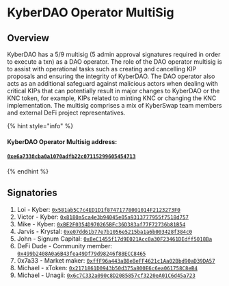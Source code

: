 # KyberDAO Operator MultiSig

## Overview

KyberDAO has a 5/9 multisig (5 admin approval signatures required in order to execute a txn) as a DAO operator. The role of the DAO operator multisig is to assist with operational tasks such as creating and cancelling KIP proposals and ensuring the integrity of KyberDAO. The DAO operator also acts as an additional safeguard against malicious actors when dealing with critical KIPs that can potentially result in major changes to KyberDAO or the KNC token, for example, KIPs related to minting KNC or changing the KNC implementation. The multisig comprises a mix of KyberSwap team members and external DeFi project representatives.

{% hint style="info" %}
#### KyberDAO Operator Multisig address:&#x20;

#### [`0xe6a7338cba0a1070adfb22c07115299605454713`](https://etherscan.io/address/0xe6a7338cba0a1070adfb22c07115299605454713)
{% endhint %}

## Signatories

1. Loi - Kyber: [`0x581ab5C7c4ED1D1f87471778001014F2123273F0`](https://etherscan.io/address/0x581ab5C7c4ED1D1f87471778001014F2123273F0)
2. Victor - Kyber: [`0x8180a5ca4e3b94045e05a9313777955f7518d757`](https://etherscan.io/address/0x8180a5ca4e3b94045e05a9313777955f7518d757)
3. Mike - Kyber: [`0xBE2F0354D970265BFc36D383af77F72736b81B54`](https://etherscan.io/address/0xBE2F0354D970265BFc36D383af77F72736b81B54)
4. Jarvis - Krystal: [`0xe07dd61b77e7b1056e5215ba1a6b003428f384c0`](https://etherscan.io/address/0xe07dd61b77e7b1056e5215ba1a6b003428f384c0)
5. John - Signum Capital: [`0x8eC1455f17d9E021Acc8a30F23461DEdff5018Ba`](https://etherscan.io/address/0x8eC1455f17d9E021Acc8a30F23461DEdff5018Ba)
6. DeFi Dude - Community member: [`0x499b2408A0a6B43fea49Df79d98246f88ECC8465`](https://etherscan.io/address/0x499b2408A0a6B43fea49Df79d98246f88ECC8465)
7. 0x7a33 - Market maker: [`0xffF96a443aB8e8eFF4621c1Aa02Bbd90aD39DA57`](https://etherscan.io/address/0xffF96a443aB8e8eFF4621c1Aa02Bbd90aD39DA57)
8. Michael - xToken: [`0x2171861D0943b50d375a800E6c6ea061758C8eB4`](https://etherscan.io/address/0x2171861D0943b50d375a800E6c6ea061758C8eB4)
9. Michael - Unagii: [`0x6c7C332a090c8D2085857cf3220eA01C6d45a723`](https://etherscan.io/address/0x6c7C332a090c8D2085857cf3220eA01C6d45a723)
